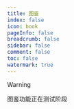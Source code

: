 ```yaml
---
title: 图鉴
index: false
icon: book
pageInfo: false
breadcrumb: false
sidebar: false
comment: false
toc: false
watermark: true
---
```


> [!warning]
> 图鉴功能正在测试阶段

<script setup>
    import { createApp,provide } from 'vue';
    import Wiki from '@source/components/wiki/App.vue';
    const wiki = createApp(Wiki);
    provide("i18nLanguage",'zh');
</script>

<wiki />
